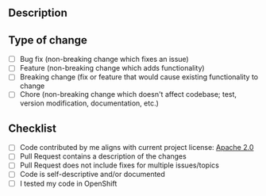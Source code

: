 ## Description
<!--
Thanks a lot for taking time to contribute to Intersmash Tests <3!

Please drop a description of what your PR does, by providing a link (if applicable) to the issue it fixes. It is
really helpful for people who would review your code.
-->

## Type of change
<!---
What types of changes does your code introduce? Put an `x` in all the boxes that apply
-->
 - [ ] Bug fix (non-breaking change which fixes an issue)
 - [ ] Feature (non-breaking change which adds functionality)
 - [ ] Breaking change (fix or feature that would cause existing functionality to change
 - [ ] Chore (non-breaking change which doesn't affect codebase;
   test, version modification, documentation, etc.)

## Checklist
 - [ ] Code contributed by me aligns with current project license: [Apache 2.0](https://www.apache.org/licenses/LICENSE-2.0)
 - [ ] Pull Request contains a description of the changes
 - [ ] Pull Request does not include fixes for multiple issues/topics
 - [ ] Code is self-descriptive and/or documented
 - [ ] I tested my code in OpenShift
